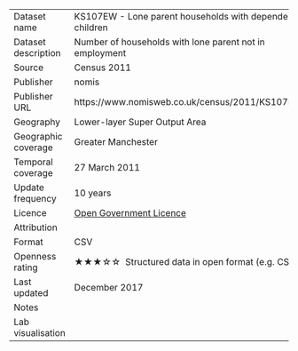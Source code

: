 <table>
<tr>
	<td>Dataset name</td>
	<td>KS107EW - Lone parent households with dependent children</td>
</tr>
<tr>
	<td>Dataset description</td>
	<td>Number of households with lone parent not in employment</td>
</tr>
<tr>
	<td>Source</td>
	<td>Census 2011</td>
</tr>
<tr>
	<td>Publisher</td>
	<td>nomis</td>
</tr>
<tr>
	<td>Publisher URL</td>
	<td><a href="https://www.nomisweb.co.uk/census/2011/KS107EW"></a>https://www.nomisweb.co.uk/census/2011/KS107EW</td>
</tr>
<tr>
	<td>Geography</td>
	<td>Lower-layer Super Output Area</td>
</tr>
<tr>
	<td>Geographic coverage</td>
	<td>Greater Manchester</td>
</tr>
<tr>
	<td>Temporal coverage</td>
	<td>27 March 2011</td>
</tr>
<tr>
	<td>Update frequency</td>
	<td>10 years</td>
</tr>
<tr>
	<td>Licence</td>
	<td><a href="http://www.nationalarchives.gov.uk/doc/open-government-licence/version/3/">Open Government Licence</a></td>
</tr>
<tr>
	<td>Attribution</td>
	<td></td>
</tr>
<tr>
	<td>Format</td>
	<td>CSV</td>
</tr>
<tr>
	<td>Openness rating</td>
	<td>&#9733&#9733&#9733&#9734&#9734&nbsp; Structured data in open format (e.g. CSV)</td>
</tr>
<tr>
	<td>Last updated</td>
	<td>December 2017</td>
</tr>
<tr>
	<td>Notes</td>
	<td></td>
</tr>
<tr>
	<td>Lab visualisation</td>
	<td><a href=""></a></td>
</tr>
</table>
